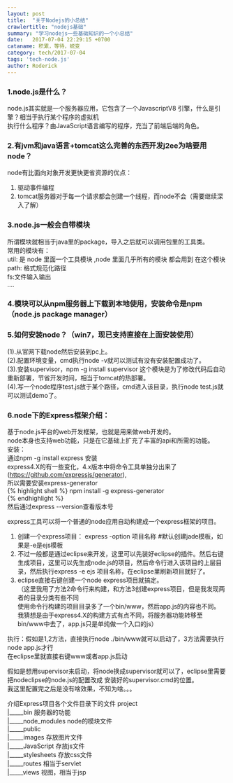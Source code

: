 ```yaml
---
layout: post
title:  "关于Nodejs的小总结"
crawlertitle: "nodejs基础"
summary: "学习nodejs一些基础知识的一个小总结"
date:   2017-07-04 22:29:15 +0700
cataname: 积累，等待，蜕变
category: tech/2017-07-04
tags: 'tech-node.js'
author: Roderick
---
```

### 1.node.js是什么？ ###
node.js其实就是一个服务器应用，它包含了一个JavascriptV8 引擎，什么是引擎？相当于执行某个程序的虚拟机  
执行什么程序？由JavaScript语言编写的程序，充当了前端后端的角色。  

### 2.有jvm和java语言+tomcat这么完善的东西开发j2ee为啥要用node？ ###
node有比面向对象开发更快更省资源的优点：  
1. 驱动事件编程  
2. tomcat服务器对于每一个请求都会创建一个线程，而node不会（需要继续深入了解）  

### 3.node.js一般会自带模块 ###
所谓模块就相当于java里的package，导入之后就可以调用包里的工具类。  
常用的模块有：  
util: 是 node 里面一个工具模块 ,node 里面几乎所有的模块 都会用到 在这个模块  
path: 格式规范化路径  
fs:文件输入输出  
....


### 4.模块可以从npm服务器上下载到本地使用，安装命令是npm（node.js package manager） ###


### 5.如何安装node？（win7，现已支持直接在上面安装使用） ###
(1).从官网下载node然后安装到pc上。  
(2).配置环境变量，cmd执行node -v就可以测试有没有安装配置成功了。  
(3).安装supervisor，npm -g install supervisor 这个模块是为了修改代码后自动重新部署，节省开发时间，相当于tomcat的热部署。  
(4).写一个node程序test.js放于某个路径，cmd进入该目录，执行node test.js就可以测试demo了。  

### 6.node下的Express框架介绍： ###
基于node.js平台的web开发框架，也就是用来做web开发的。  
node本身也支持web功能，只是在它基础上扩充了丰富的api和所需的功能。  
安装：  
通过npm -g install express 安装  
express4.X的有一些变化，4.x版本中将命令工具单独分出来了(https://github.com/expressjs/generator),  
所以需要安装express-generator  
{% highlight shell %}
npm install -g express-generator  
{% endhighlight %}  
然后通过express --version查看版本号   


express工具可以将一个普通的node应用自动构建成一个express框架的项目。  
1. 创建一个express项目：  express -option 项目名称 #默认创建jade模板，如果是-e是ejs模板  
2. 不过一般都是通过eclipse来开发，这里可以先装好eclipse的插件。然后右键生成项目，这里可以先生成node.js的项目，然后命令行进入该项目的上层目录，然后执行express -e ejs 项目名称，在eclipse里刷新项目就好了。  
3. eclipse直接右键创建一个node express项目就搞定。  
（这里我用了方法2命令行来构建，和方法3创建express项目，但是我发现两者的目录分类有些不同  
使用命令行构建的项目目录多了一个bin/www，然后app.js的内容也不同。  
我猜想是由于express4.X的构建方式有点不同，将服务器功能转移至bin/www中去了，app.js只是单纯做一个入口的js）  


执行：假如是1,2方法，直接执行node ./bin/www就可以启动了，3方法需要执行node app.js才行  
在eclipse里就直接右键www或者app.js启动  


假如是想用supervisor来启动，将node换成supervisor就可以了，eclipse里需要把nodeclipse的node.js的配置改成
安装好的supervisor.cmd的位置。  
我这里配置完之后是没有啥效果，不知为啥。。。  


介绍Express项目各个文件目录下的文件
project  
  |_____bin  服务器的功能   
  |_____node_modules  node的模块文件   
  |_____public   
          |_____images      存放图片文件   
          |_____JavaScript  存放js文件  
          |_____stylesheets 存放css文件  
  |_____routes 相当于servlet  
  |_____views 视图，相当于jsp  
